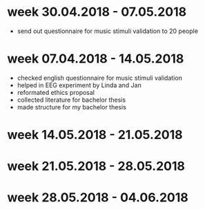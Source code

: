 # week 30.04.2018 - 07.05.2018
- send out questionnaire for music stimuli validation to 20 people

# week 07.04.2018 - 14.05.2018
- checked english questionnaire for music stimuli validation
- helped in EEG experiment by Linda and Jan
- reformated ethics proposal
- collected literature for bachelor thesis
- made structure for my bachelor thesis

# week 14.05.2018 - 21.05.2018

# week 21.05.2018 - 28.05.2018

# week 28.05.2018 - 04.06.2018
